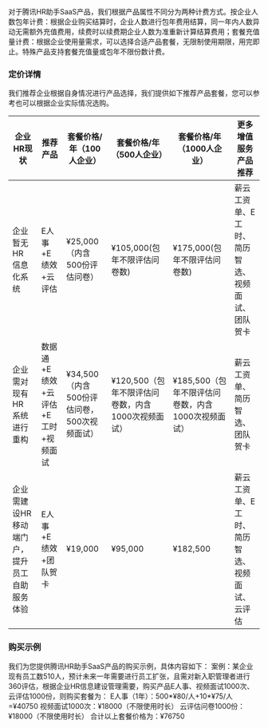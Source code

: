 ﻿对于腾讯HR助手SaaS产品，我们根据产品属性不同分为两种计费方式。按企业人数包年计费：根据企业购买结算时，企业人数进行包年费用结算，同一年内人数异动无需额外充值费用，续费时以续费期企业人数为准重新计算结算费用；套餐充值量计费：根据企业使用量需求，可以选择合适产品套餐，无限制使用期限，用完即止。特殊产品支持套餐充值量或包年不限份数计费。

### 定价详情
我们推荐企业根据自身情况进行产品选择，我们提供如下推荐产品套餐，您可以参考也可以根据企业实际情况选购。

|企业HR现状|推荐产品|套餐价格/年（100人企业）|套餐价格/年（500人企业）|套餐价格/年（1000人企业）|更多增值服务产品推荐|
|--- |--- |--- |--- |--- |--- |
|企业暂无 HR 信息化系统|E人事+E绩效+云评估|¥25,000（内含500份评估问卷）|¥105,000(包年不限评估问卷数)|¥175,000(包年不限评估问卷数)|薪云工资单、E工时、简历智选、视频面试、团队贺卡|
|企业需对现有 HR 系统进行重构|数据通+E绩效+云评估+E工时+视频面试|¥34,500（内含500份评估问卷，500次视频面试）|¥120,500（包年不限评估问卷数，内含1000次视频面试）|¥185,500（包年不限评估问卷数，内含1000次视频面试）|薪云工资单、简历智选、团队贺卡|
|企业需建设HR移动端门户，提升员工自助服务体验|E人事+E绩效+团队贺卡|¥19,000|¥95,000|¥182,500|薪云工资单、E工时、简历智选、视频面试、云评估|

### 购买示例
我们为您提供腾讯HR助手SaaS产品的购买示例，具体内容如下：
案例：某企业现有员工数510人，预计未来一年需要进行员工扩张，且需对新入职管理者进行360评估，根据企业HR信息建设管理需要，购买产品E人事、视频面试1000次、云评估1000份，则购买套餐为：
E人事（1年）：500*¥80/人+10*¥75/人=¥40750
视频面试1000次：¥18000（不限使用时长）
云评估问卷1000份：¥18000（不限使用时长）
合计以上套餐价格为：¥76750


